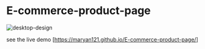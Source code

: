 # E-commerce-product-page

![desktop-design](https://user-images.githubusercontent.com/88990104/216098527-e7cb9593-5ac2-4f00-8629-99c8e47c908a.jpg)

see the live demo [https://maryan121.github.io/E-commerce-product-page/]
